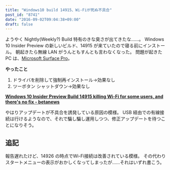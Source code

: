 ```yaml
---
title: "Windows10 build 14915、Wi-Fiが死ぬ不具合"
post_id: "8741"
date: "2016-09-02T09:04:38+09:00"
draft: false
---
```



ようやく Nightly(Weekly?) Build 特有のきな臭さが出てきたな……。 Windows 10 Insider Preview の新しいビルド、14915 が来ていたので寝る前にインストール。 朝起きたら無線 LAN がうんともすんとも言わなくなった。 問題が起きた PC は、[Microsoft Surface Pro](/surface-pro)。

**やったこと**

  1. ドライバを削除して強制再インストール→効果なし
  2. ツーボタン シャットダウン→効果なし

**[Windows 10 Insider Preview Build 14915 killing Wi-Fi for some users, and there's no fix - betanews](http://betanews.com/2016/09/01/insider-preview-build-14915-kills-wifi/)**

 やはりアップデートが不具合を誘発している原因の模様。 USB 経由での有線接続は行けるようなので、それで騙し騙し運用しつつ、修正アップデートを待つことになりそう。


## 追記
報告遅れたけど、14926 の時点でWi-Fi接続は改善されている模様。 その代わりスタートメニューの表示がおかしくなってしまったが……それはいずれ書こう。
